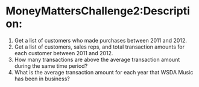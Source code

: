 # MoneyMattersChallenge2:Description:
1. Get a list of customers who made purchases between 2011 and 2012.
2. Get a list of customers, sales reps, and total transaction amounts for each customer
between 2011 and 2012.
3. How many transactions are above the average transaction amount during the same
time period?
4. What is the average transaction amount for each year that WSDA Music has been
in business?
